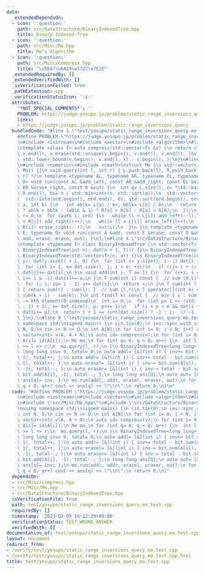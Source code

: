 ```yaml
---
data:
  _extendedDependsOn:
  - icon: ':question:'
    path: src/DataStructure/BinaryIndexedTree.hpp
    title: Binary-Indexed-Tree
  - icon: ':question:'
    path: src/Misc/Mo.hpp
    title: Mo's Algorithm
  - icon: ':question:'
    path: src/Misc/compress.hpp
    title: "\u5EA7\u6A19\u5727\u7E2E"
  _extendedRequiredBy: []
  _extendedVerifiedWith: []
  _isVerificationFailed: true
  _pathExtension: cpp
  _verificationStatusIcon: ':x:'
  attributes:
    '*NOT_SPECIAL_COMMENTS*': ''
    PROBLEM: https://judge.yosupo.jp/problem/static_range_inversions_query
    links:
    - https://judge.yosupo.jp/problem/static_range_inversions_query
  bundledCode: "#line 1 \"test/yosupo/static_range_inversions_query.mo.test.cpp\"\n\
    #define PROBLEM \"https://judge.yosupo.jp/problem/static_range_inversions_query\"\
    \n#include <iostream>\n#include <vector>\n#include <algorithm>\n#line 4 \"src/Misc/compress.hpp\"\
    \ntemplate <class T> auto compress(std::vector<T> &v) {\n return std::sort(v.begin(),\
    \ v.end()), v.erase(std::unique(v.begin(), v.end()), v.end()), [&v](T x) { return\
    \ std::lower_bound(v.begin(), v.end(), x) - v.begin(); };\n}\n#line 4 \"src/Misc/Mo.hpp\"\
    \n#include <numeric>\n#include <cmath>\nstruct Mo {\n std::vector<int> L, R;\n\
    \ Mo() {}\n void query(int l, int r) { L.push_back(l), R.push_back(r); } /* [l,\
    \ r) */\n template <typename AL, typename AR, typename EL, typename ER, typename\
    \ O> void run(const AL &add_left, const AR &add_right, const EL &erase_left, const\
    \ ER &erase_right, const O &out) {\n  int q= L.size(), n= *std::max_element(R.begin(),\
    \ R.end()), bs= n / std::min<int>(n, std::sqrt(q));\n  std::vector<int> ord(q);\n\
    \  std::iota(ord.begin(), ord.end(), 0), std::sort(ord.begin(), ord.end(), [&](int\
    \ a, int b) {\n   int ablk= L[a] / bs, bblk= L[b] / bs;\n   return ablk != bblk\
    \ ? ablk < bblk : (ablk & 1) ? R[a] > R[b] : R[a] < R[b];\n  });\n  int l= 0,\
    \ r= 0;\n  for (auto i: ord) {\n   while (l > L[i]) add_left(--l);\n   while (r\
    \ < R[i]) add_right(r++);\n   while (l < L[i]) erase_left(l++);\n   while (r >\
    \ R[i]) erase_right(--r);\n   out(i);\n  }\n }\n template <typename A, typename\
    \ E, typename O> void run(const A &add, const E &erase, const O &out) { run(add,\
    \ add, erase, erase, out); }\n};\n#line 4 \"src/DataStructure/BinaryIndexedTree.hpp\"\
    \ntemplate <typename T> class BinaryIndexedTree {\n std::vector<T> dat;\npublic:\n\
    \ BinaryIndexedTree(int n): dat(n + 1, T()) {}\n BinaryIndexedTree(int n, T a):\
    \ BinaryIndexedTree(std::vector<T>(n, a)) {}\n BinaryIndexedTree(const std::vector<T>&\
    \ y): dat(y.size() + 1, 0) {\n  for (int i= y.size(); i--;) dat[i + 1]= y[i];\n\
    \  for (int i= 1, e= dat.size(), j; i < e; ++i)\n   if ((j= i + (i & -i)) < e)\
    \ dat[j]+= dat[i];\n }\n void add(int i, T a= 1) {\n  for (++i; i < (int)dat.size();\
    \ i+= i & -i) dat[i]+= a;\n }\n T sum(int i) const {  // sum [0,i)\n  T s= 0;\n\
    \  for (; i; i&= i - 1) s+= dat[i];\n  return s;\n }\n T sum(int l, int r) const\
    \ { return sum(r) - sum(l); }  // sum [l,r)\n T operator[](int k) const { return\
    \ sum(k + 1) - sum(k); }\n int find(T k) const {  // min { i : sum(i+1) > k }\
    \ -> kth element(0-indexed)\n  int i= 0;\n  for (int p= 1 << (std::__lg(dat.size()\
    \ - 1) + 1), e= dat.size(); p; p>>= 1)\n   if (i + p < e && dat[i + p] <= k) k-=\
    \ dat[i+= p];\n  return i + 1 == (int)dat.size() ? -1 : i;  // -1 -> no solutions\n\
    \ }\n};\n#line 8 \"test/yosupo/static_range_inversions_query.mo.test.cpp\"\nusing\
    \ namespace std;\nsigned main() {\n cin.tie(0);\n ios::sync_with_stdio(0);\n int\
    \ N, Q;\n cin >> N >> Q;\n int A[N];\n for (int i= 0; i < N; i++) cin >> A[i];\n\
    \ vector<int> v(A, A + N);\n auto id= compress(v);\n for (int i= 0; i < N; i++)\
    \ A[i]= id(A[i]);\n Mo mo;\n for (int q= 0; q < Q; q++) {\n  int l, r;\n  cin\
    \ >> l >> r;\n  mo.query(l, r);\n }\n BinaryIndexedTree<long long> bit(N + 1);\n\
    \ long long inv= 0, total= 0;\n auto addl= [&](int i) { inv+= bit.sum(A[i]), bit.add(A[i],\
    \ 1), total++; };\n auto addr= [&](int i) { inv+= total - bit.sum(A[i] + 1), bit.add(A[i],\
    \ 1), total++; };\n auto erasel= [&](int i) { inv-= bit.sum(A[i]), bit.add(A[i],\
    \ -1), total--; };\n auto eraser= [&](int i) { inv-= total - bit.sum(A[i] + 1),\
    \ bit.add(A[i], -1), total--; };\n long long ans[Q];\n auto out= [&](int q) {\
    \ ans[q]= inv; };\n mo.run(addl, addr, erasel, eraser, out);\n for (int q= 0;\
    \ q < Q; q++) cout << ans[q] << \"\\n\";\n return 0;\n}\n"
  code: "#define PROBLEM \"https://judge.yosupo.jp/problem/static_range_inversions_query\"\
    \n#include <iostream>\n#include <vector>\n#include <algorithm>\n#include \"src/Misc/compress.hpp\"\
    \n#include \"src/Misc/Mo.hpp\"\n#include \"src/DataStructure/BinaryIndexedTree.hpp\"\
    \nusing namespace std;\nsigned main() {\n cin.tie(0);\n ios::sync_with_stdio(0);\n\
    \ int N, Q;\n cin >> N >> Q;\n int A[N];\n for (int i= 0; i < N; i++) cin >> A[i];\n\
    \ vector<int> v(A, A + N);\n auto id= compress(v);\n for (int i= 0; i < N; i++)\
    \ A[i]= id(A[i]);\n Mo mo;\n for (int q= 0; q < Q; q++) {\n  int l, r;\n  cin\
    \ >> l >> r;\n  mo.query(l, r);\n }\n BinaryIndexedTree<long long> bit(N + 1);\n\
    \ long long inv= 0, total= 0;\n auto addl= [&](int i) { inv+= bit.sum(A[i]), bit.add(A[i],\
    \ 1), total++; };\n auto addr= [&](int i) { inv+= total - bit.sum(A[i] + 1), bit.add(A[i],\
    \ 1), total++; };\n auto erasel= [&](int i) { inv-= bit.sum(A[i]), bit.add(A[i],\
    \ -1), total--; };\n auto eraser= [&](int i) { inv-= total - bit.sum(A[i] + 1),\
    \ bit.add(A[i], -1), total--; };\n long long ans[Q];\n auto out= [&](int q) {\
    \ ans[q]= inv; };\n mo.run(addl, addr, erasel, eraser, out);\n for (int q= 0;\
    \ q < Q; q++) cout << ans[q] << \"\\n\";\n return 0;\n}"
  dependsOn:
  - src/Misc/compress.hpp
  - src/Misc/Mo.hpp
  - src/DataStructure/BinaryIndexedTree.hpp
  isVerificationFile: true
  path: test/yosupo/static_range_inversions_query.mo.test.cpp
  requiredBy: []
  timestamp: '2023-02-09 16:12:29+09:00'
  verificationStatus: TEST_WRONG_ANSWER
  verifiedWith: []
documentation_of: test/yosupo/static_range_inversions_query.mo.test.cpp
layout: document
redirect_from:
- /verify/test/yosupo/static_range_inversions_query.mo.test.cpp
- /verify/test/yosupo/static_range_inversions_query.mo.test.cpp.html
title: test/yosupo/static_range_inversions_query.mo.test.cpp
---
```

